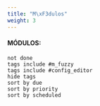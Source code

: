 ```yaml
---
title: "M\xF3dulos"
weight: 3
---
```


#### MÓDULOS:

















 ```tasks
not done
tags include #m_fuzzy
tags include #config_editor 
hide tags
sort by due
sort by priority
sort by scheduled
```